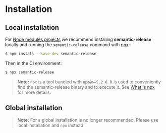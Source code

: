 # Installation

## Local installation

For [Node modules projects](https://docs.npmjs.com/getting-started/creating-node-modules) we recommend installing **semantic-release** locally and running the `semantic-release` command with [npx](https://www.npmjs.com/package/npx):

```bash
$ npm install --save-dev semantic-release
```

Then in the CI environment:

```bash
$ npx semantic-release
```

> **Note:** `npx` is a tool bundled with `npm@>=5.2.0`. It is used to conveniently find the semantic-release binary and to execute it. See [What is npx](../05-support/FAQ.md#what-is-npx) for more details.

## Global installation

> **Note:** For a global installation is no longer recommended. Please use local installation and `npx` instead.

